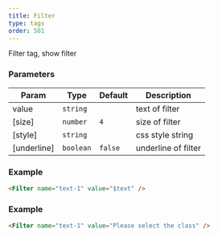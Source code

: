 ```yaml
---
title: Filter
type: tags
order: 501
---
```


Filter tag, show filter

### Parameters

| Param | Type | Default | Description |
| --- | --- | --- | --- |
| value | <code>string</code> |  | text of filter |
| [size] | <code>number</code> | <code>4</code> | size of filter |
| [style] | <code>string</code> |  | css style string |
| [underline] | <code>boolean</code> | <code>false</code> | underline of filter |

### Example
```html
<Filter name="text-1" value="$text" />
```
### Example
```html
<Filter name="text-1" value="Please select the class" />
```
